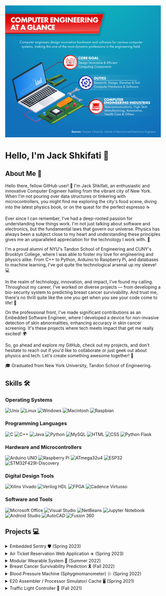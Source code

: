 ![My Image](https://raw.githubusercontent.com/JackShkifati28/JackShkifati28/main/CompE1.jpeg)

# Hello, I'm Jack Shkifati 👋

## About Me 🚀

Hello there, fellow GitHub user! 🙌 I'm Jack Shkifati, an enthusiastic and innovative Computer Engineer hailing from the vibrant city of New York. When I'm not pouring over data structures or tinkering with microcontrollers, you might find me exploring the city's food scene, diving into the latest physics book, or on the quest for the perfect espresso ☕

Ever since I can remember, I've had a deep-rooted passion for understanding how things work. I'm not just talking about software and electronics, but the fundamental laws that govern our universe. Physics has always been a subject close to my heart and understanding these principles gives me an unparalleled appreciation for the technology I work with. 🌌

I'm a proud alumni of NYU's Tandon School of Engineering and CUNY's Brooklyn College, where I was able to foster my love for engineering and physics alike. From C++ to Python, Arduino to Raspberry Pi, and databases to machine learning, I've got quite the technological arsenal up my sleeve! 💻

In the realm of technology, innovation, and impact, I've found my calling. Throughout my career, I've worked on diverse projects — from developing a bio-security system to predicting breast cancer survivability. And trust me, there's no thrill quite like the one you get when you see your code come to life! 🎯

On the professional front, I've made significant contributions as an Embedded Software Engineer, where I developed a device for non-invasive detection of skin abnormalities, enhancing accuracy in skin cancer screening. It's these projects where tech meets impact that get me really excited! 🌍

So, go ahead and explore my GitHub, check out my projects, and don't hesitate to reach out if you'd like to collaborate or just geek out about physics and tech. Let's create something awesome together! 👋

🎓 Graduated from New York University, Tandon School of Engineering.

## Skills 🛠

### Operating Systems

![Unix](https://img.shields.io/badge/-Unix-black?style=flat-square&logo=linux)
![Linux](https://img.shields.io/badge/-Linux-black?style=flat-square&logo=linux)
![Windows](https://img.shields.io/badge/-Windows-black?style=flat-square&logo=windows)
![Macintosh](https://img.shields.io/badge/-Macintosh-black?style=flat-square&logo=apple)
![Raspbian](https://img.shields.io/badge/-Raspbian-black?style=flat-square&logo=raspberry-pi)

### Programming Languages

![C](https://img.shields.io/badge/-C-black?style=flat-square&logo=c)
![C++](https://img.shields.io/badge/-C++-black?style=flat-square&logo=c%2B%2B)
![Java](https://img.shields.io/badge/-Java-black?style=flat-square&logo=java)
![Python](https://img.shields.io/badge/-Python-black?style=flat-square&logo=python)
![MySQL](https://img.shields.io/badge/-MySQL-black?style=flat-square&logo=mysql)
![HTML](https://img.shields.io/badge/-HTML-black?style=flat-square&logo=html5)
![CSS](https://img.shields.io/badge/-CSS-black?style=flat-square&logo=css3)
![Python Flask](https://img.shields.io/badge/-Python_Flask-black?style=flat-square&logo=flask)

### Hardware and Microcontrollers

![Arduino UNO](https://img.shields.io/badge/-Arduino_UNO-black?style=flat-square&logo=arduino)
![Raspberry Pi](https://img.shields.io/badge/-Raspberry_Pi-black?style=flat-square&logo=raspberry-pi)
![ATmega32u4](https://img.shields.io/badge/-ATmega32u4-black?style=flat-square&logo=arduino)
![ESP32](https://img.shields.io/badge/-ESP32-black?style=flat-square&logo=espressif)
![STM32F429I-Discovery](https://img.shields.io/badge/-STM32F429I_Discovery-black?style=flat-square&logo=STMicroelectronics)

### Digital Design Tools

![Xilinx Vivado](https://img.shields.io/badge/-Xilinx_Vivado-black?style=flat-square&logo=xilinx)
![Verilog HDL](https://img.shields.io/badge/-Verilog_HDL-black?style=flat-square&logo=verilog)
![FPGA](https://img.shields.io/badge/-FPGA-black?style=flat-square&logo=altera)
![Cadence Virtuoso](https://img.shields.io/badge/-Cadence_Virtuoso-black?style=flat-square&logo=cadence-design-systems)

### Software and Tools

![Microsoft Office](https://img.shields.io/badge/-Microsoft_Office-black?style=flat-square&logo=microsoft-office)
![Visual Studio](https://img.shields.io/badge/-Visual_Studio-black?style=flat-square&logo=visual-studio)
![NetBeans](https://img.shields.io/badge/-NetBeans-black?style=flat-square&logo=apache-netbeans-ide)
![Jupyter Notebook](https://img.shields.io/badge/-Jupyter_Notebook-black?style=flat-square&logo=jupyter)
![Android Studio](https://img.shields.io/badge/-Android_Studio-black?style=flat-square&logo=android-studio)
![AutoCAD](https://img.shields.io/badge/-AutoCAD-black?style=flat-square&logo=autodesk)
![Fusion 360](https://img.shields.io/badge/-Fusion_360-black?style=flat-square&logo=autodesk)


## Projects 💻

<details>
  <summary>Embedded Sentry 🛡️ (Spring 2023)</summary>
  <p>
  
  - Developed a bio-security system using an STM32F429I-Discovery microcontroller and Mbed OS, leveraging an on-board gyroscope to record a unique hand movement sequence, creating a bio-based authentication method.
  - 🔧 ![STM32F429I-Discovery](https://img.shields.io/badge/-STM32F429I_Discovery-black?style=flat-square&logo=STMicroelectronics)
  - 🔧 ![Mbed](https://img.shields.io/badge/-Mbed-black?style=flat-square&logo=Arm)
    
  </p>
</details>

<details>
  <summary>Air Ticket Reservation Web Application ✈️ (Spring 2023)</summary>
  <p>
  
  - Designed and developed a dual-interface Online Air Ticket Reservation System for both Customers and Airline Staff using Python Flask, MySQL, and HTML, enabling an efficient reservation process.
  - 🔧 ![HTML](https://img.shields.io/badge/-HTML-black?style=flat-square&logo=html5)
  - 🔧 ![CSS](https://img.shields.io/badge/-CSS-black?style=flat-square&logo=css3)
  - 🔧 ![Python Flask](https://img.shields.io/badge/-Python_Flask-black?style=flat-square&logo=flask)
  - 🔧 ![MySQL](https://img.shields.io/badge/-MySQL-black?style=flat-square&logo=mysql)
    
  </p>
</details>

<details>
 <summary>Modular Wearable System 🦾 (Summer 2022)</summary>
  <p>
  
  - Collaborated with a team to create a wearable device using non-invasive muscle signal decoding to aid individuals with physical or neurological impairments, enhancing wireless transmission via UDP and IoT integration.
  - 🔧 ![ESP32](https://img.shields.io/badge/-ESP32-black?style=flat-square&logo=espressif)
  - 🔧 ![Arduino](https://img.shields.io/badge/-Arduino-black?style=flat-square&logo=arduino)
    
  </p>
</details>

<details>
  <summary>Breast Cancer Survivability Prediction 🎗️ (Fall 2022)</summary>
  <p>
  
  - Conducted a machine learning project using various techniques to predict survivability of women with breast cancer at certain progression stages, employing methods such as SMOTE to balance the dataset and feature transformations to increase model accuracy.
  - 🔧 ![Python](https://img.shields.io/badge/-Python-black?style=flat-square&logo=python)
  - 🔧 ![Jupyter Notebook](https://img.shields.io/badge/-Jupyter_Notebook-black?style=flat-square&logo=jupyter)
    
  </p>
</details>

<details>
  <summary>Blood Pressure Machine (Sphygmomanometer) 🩺 (Spring 2022)</summary>
  <p>
  
  - Produced a blood pressure measuring device by connecting a Honeywell pressure sensor to an Adafruit Circuit Playground Classic       microcontroller, applying communication protocol I2C to interface with the sensor through GPIO pins.
  - 🔧 ![ATmega32U4](https://img.shields.io/badge/-ATmega32u4-black?style=flat-square&logo=arduino)
    
  </p>
</details>

<details>
<summary>E20 Assembler / Processor Simulator/ Cache 🖥️ (Spring 2021)</summary>
  <p>
  
  - Worked on a project involving E20, a CPU with a 16-bit program counter and seven read and write registers. Developed a C++ program to read assembly language and convert instructions into machine code, and designed a two-cache simulator to improve cache hits.
  - 🔧 ![C++](https://img.shields.io/badge/-C++-black?style=flat-square&logo=c%2B%2B)
    
  </p>
</details>

<details>
  <summary>Traffic Light Controller 🚦 (Fall 2021)</summary>
  <p>
  
  - Implemented a traffic control system regulating traffic lights at a street intersection using digital design tools and CAD tools such as Xilinx to form hardware, and reconfigurable chips.
  - 🔧 ![FPGA](https://img.shields.io/badge/-FPGA-black?style=flat-square&logo=altera)
  - 🔧 ![Xilinx Vivado](https://img.shields.io/badge/-Xilinx_Vivado-black?style=flat-square&logo=xilinx)
    
  </p>
</details>




